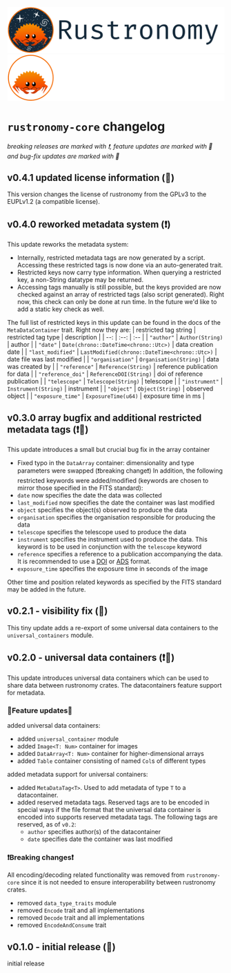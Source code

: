 ![rustronomy_dark_banner](https://github.com/smups/rustronomy/blob/main/logos/Rustronomy_github_banner_dark.png?raw=true#gh-light-mode-only)
![rustronomy_light_banner](https://github.com/smups/rustronomy/blob/main/logos/Rustronomy_github_banner_light.png#gh-dark-mode-only)
# `rustronomy-core` changelog
_breaking releases are marked with ❗️, feature updates are marked with 🌟 and
bug-fix updates are marked with 👾_

## v0.4.1 updated license information (👾)
This version changes the license of rustronomy from the GPLv3 to the EUPLv1.2 (a
compatible license).

## v0.4.0 reworked metadata system (❗️)
This update reworks the metadata system:
- Internally, restricted metadata tags are now generated by a script.
Accessing these restricted tags is now done via an auto-generated trait. 
- Restricted keys now carry type information. When querying a restricted key, a
non-String datatype may be returned.
- Accessing tags manually is still possible, but the keys provided are now checked against an array of restricted tags (also script generated). Right now, this
check can only be done at run time. In the future we'd like to add a static key
check as well.

The full list of restricted keys in this update can be found in the docs of the
`MetaDataContainer` trait. Right now they are:
| restricted tag string | restricted tag type | description |
| --: | :--: | :-- |
| `"author"` | `Author(String)` | author |
| `"date"` | `Date(chrono::DateTime<chrono::Utc>)` | data creation date |
| `"last_modified"` | `LastModified(chrono::DateTime<chrono::Utc>)` | date file was last modified |
| `"organisation"` | `Organisation(String)` | data was created by |
| `"reference"` | `Reference(String)` | reference publication for data |
| `"reference_doi"` | `ReferenceDOI(String)` | doi of reference publication |
| `"telescope"` | `Telescope(String)` | telescope |
| `"instrument"` | `Instrument(String)` | instrument |
| `"object"` | `Object(String)` | observed object |
| `"exposure_time"` | `ExposureTime(u64)` | exposure time in ms |

## v0.3.0 array bugfix and additional restricted metadata tags (❗️👾)
This update introduces a small but crucial bug fix in the array container
- Fixed typo in the `DataArray` container: dimensionality and type parameters
were swapped (❗️breaking change❗️)
In addition, the following restricted keywords were added/modified (keywords
are chosen to mirror those specified in the FITS standard):
- `date` now specifies the date the data was collected
- `last_modified` now specifies the date the container was last modified
- `object` specifies the object(s) observed to produce the data
- `organisation` specifies the organisation responsible for producing the data
- `telescope` specifies the telescope used to produce the data
- `instrument` specifies the instrument used to produce the data. This keyword is
to be used in conjunction with the `telescope` keyword
- `reference` specifies a reference to a publication accompanying the data. It is
recommended to use a [DOI](https://doi.org) or [ADS](https://ads.harvard.edu)
format.
- `exposure_time` specifies the exposure time in seconds of the image

Other time and position related keywords as specified by the FITS standard may
be added in the future. 

## v0.2.1 - visibility fix (👾)
This tiny update adds a re-export of some universal data containers to the 
`universal_containers` module.

## v0.2.0 - universal data containers (❗️🌟)
This update introduces universal data containers which can be used to share data
between rustronomy crates. The datacontainers feature support for metadata.
### 🌟Feature updates🌟
added universal data containers:
- added `universal_container` module
- added `Image<T: Num>` container for images
- added `DataArray<T: Num>` container for higher-dimensional arrays
- added `Table` container consisting of named `Col`s of different types

added metadata support for universal containers:
- added `MetaDataTag<T>`. Used to add metadata of type `T` to a datacontainer.
- added reserved metadata tags. Reserved tags are to be encoded in special ways
if the file format that the universal data container is encoded into supports
reserved metadata tags. The following tags are reserved, as of `v0.2`:
  - `author` specifies author(s) of the datacontainer
  - `date` specifies date the container was last modified

### ❗️Breaking changes❗️
All encoding/decoding related functionality was removed from `rustronomy-core`
since it is not needed to ensure interoperability between rustronomy crates.
- removed `data_type_traits` module
- removed `Encode` trait and all implementations
- removed `Decode` trait and all implementations
- removed `EncodeAndConsume` trait

## v0.1.0 - initial release (🌟)
initial release